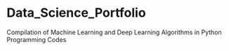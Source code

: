 # Data_Science_Portfolio
Compilation of Machine Learning and Deep Learning Algorithms in Python Programming Codes
